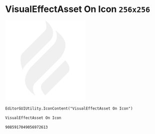 # VisualEffectAsset On Icon `256x256`
<img src="/img/VisualEffectAsset%20On%20Icon.png" width=256 height=256>

``` CSharp
EditorGUIUtility.IconContent("VisualEffectAsset On Icon")
```
```
VisualEffectAsset On Icon
```
```
9085917049056972613
```

